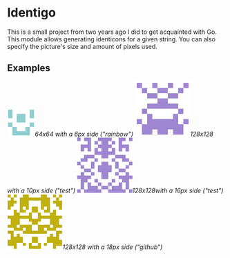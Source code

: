 # Identigo
This is a small project from two years ago I did to get acquainted with Go. 
This module allows generating identicons for a given string. You can also specify the picture's size and amount of pixels used. 

## Examples
![64x64 with a 6px side ("rainbow") ](media/rainbow-64-6.png)*64x64 with a 6px side ("rainbow")*
![128x128 with a 10px side ("test") ](media/test-128-10.png)*128x128 with a 10px side ("test")*
![128x128with a 16px side ("test") ](media/test-128-16.png)*128x128with a 16px side ("test")*
![128x128 with a 18px side ("github") ](media/github-128-18.png)*128x128 with a 18px side ("github")*
